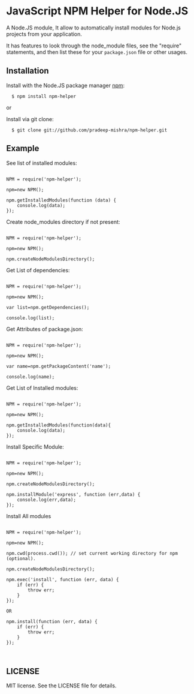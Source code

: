 # JavaScript NPM Helper for Node.JS

A Node.JS module,  It allow to automatically install modules for Node.js projects from your application.  

It has features to look through the node_module files, see the "require" statements, and then list these for your `package.json` file or other usages.

## Installation

  Install with the Node.JS package manager [npm](http://npmjs.org/):

      $ npm install npm-helper

or

  Install via git clone:

      $ git clone git://github.com/pradeep-mishra/npm-helper.git



## Example

See list of installed modules:

<pre lang="javascript"><code>
NPM = require('npm-helper');

npm=new NPM();

npm.getInstalledModules(function (data) {
    console.log(data);
});
</code></pre>


Create node_modules directory if not present:

<pre lang="javascript"><code>
NPM = require('npm-helper');

npm=new NPM();

npm.createNodeModulesDirectory();
</code></pre>



Get List of dependencies:

<pre lang="javascript"><code>
NPM = require('npm-helper');

npm=new NPM();

var list=npm.getDependencies();

console.log(list);
</code></pre>


Get Attributes of package.json:

<pre lang="javascript"><code>
NPM = require('npm-helper');

npm=new NPM();

var name=npm.getPackageContent('name');

console.log(name);
</code></pre>



Get List of Installed modules:

<pre lang="javascript"><code>
NPM = require('npm-helper');

npm=new NPM();

npm.getInstalledModules(function(data){
    console.log(data);
});
</code></pre>



Install Specific Module:

<pre lang="javascript"><code>
NPM = require('npm-helper');

npm=new NPM();

npm.createNodeModulesDirectory();

npm.installModule('express', function (err,data) {
    console.log(err,data);
});
</code></pre>


Install All modules
<pre lang="javascript"><code>
NPM = require('npm-helper');

npm=new NPM();

npm.cwd(process.cwd()); // set current working directory for npm (optional).

npm.createNodeModulesDirectory();

npm.exec('install', function (err, data) {
    if (err) {
        throw err;
    }
});

OR

npm.install(function (err, data) {
    if (err) {
        throw err;
    }
});


</code></pre>

## LICENSE

MIT license. See the LICENSE file for details.


